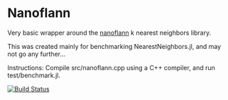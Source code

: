 # Nanoflann

Very basic wrapper around the
[nanoflann](https://github.com/jlblancoc/nanoflann) k nearest neighbors library.

This was created mainly for benchmarking NearestNeighbors.jl, and may not go any
further...

Instructions: Compile src/nanoflann.cpp using a C++ compiler, and run test/benchmark.jl.

[![Build Status](https://travis-ci.org/c42f/Nanoflann.jl.svg?branch=master)](https://travis-ci.org/c42f/Nanoflann.jl)

